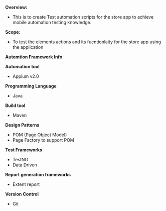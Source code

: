 **Overview:**
- This is to create Test automation scripts for the store app to achieve mobile automation testing knowledge.

**Scope:**
- To test the elements actions and its fucntionlaity for the store app using the application 

**Automtion Framework Info**

**Automation tool**
- Appium v2.0

**Programming Language**
- Java

**Build tool**
- Maven

**Design Patterns**
- POM (Page Object Model)
- Page Factory to support POM
  
**Test Frameworks**
- TestNG
- Data Driven

**Report generation frameworks**
- Extent report
  
**Version Control**
- Git

